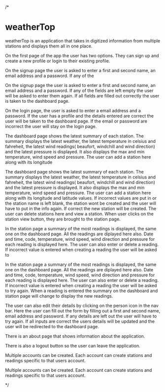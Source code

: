 
/*
# weatherTop

weatherTop is an application that takes in digitized information from multiple stations and displays them all in one place.

On the first page of the app the user has two options. They can sign up and create a new profile or login to their existing
profile.


On the signup page the user is asked to enter a first and second name, an email address and a password. If any of the

On the signup page the user is asked to enter a first and second name, an email address and a password. If any of the
fields are left empty the user will be asked to enter them again. If all fields are filled out correctly the user is
taken to the dashboard page.

On the login page, the user is asked to enter a email address and a password. If the user has a profile and the details
entered are correct the user will be taken to the dashboard page. If the email or password are incorrect the user will
stay on the login page.


The dashboard page shows the latest summary of each station. The summary displays the latest weather, the latest temperature in
celsius and fahreheit, the latest wind readings( beaufort, windchill and wind direction) and the latest pressure is displayed.
It also displays the max and min temperature, wind speed and pressure. The user can add a station here along with its longitude

The dashboard page shows the latest summary of each station. The summary displays the latest weather, the latest temperature in 
celsius and fahreheit, the latest wind readings( beaufort, windchill and wind direction) and the latest pressure is displayed.
It also displays the max and min temperature, wind speed and pressure. The user can add a station here along with its longitude
and latitude values. If incorrect values are put in or the station name is left blank, the station wont be created and the user
will have to put in the info again. If correct the new station will be created. The user can delete stations here and view a station.
When user clicks on the station view button, they are brought to the station page.


In the station page a summary of the most readings is displayed, the same one on the dashboard page. All the readings are diplayed
here also. Date and time, code, temperature, wind speed, wind direction and pressure for each reading is displayed here.
The user can also enter or delete a reading. If incorrect value is entered when creating a reading the user will be asked to

In the station page a summary of the most readings is displayed, the same one on the dashboard page. All the readings are diplayed 
here also. Date and time, code, temperature, wind speed, wind direction and pressure for each reading is displayed here.
The user can also enter or delete a reading. If incorrect value is entered when creating a reading the user will be asked to 
try again. When a reading is entered the summary on the dashboard and station page will change to display the new readings.

The user can also edit their details by clicking on the person icon in the nav bar. Here the user can fill out the form
by filling out a first and second name, email address and password. If any details are left out the user will have to try again.
If all inputs are correct the users details will be updated and the user will be redirected to the dashboard page.

There is an about page that shows information about the application.

There is also a logout button so the user can leave the application.


Multiple accounts can be created. Each account can create stations and readings specific to that users account.

Multiple accounts can be created. Each account can create stations and readings specific to that users account.


*/
